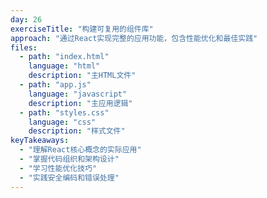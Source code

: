 ```yaml
---
day: 26
exerciseTitle: "构建可复用的组件库"
approach: "通过React实现完整的应用功能，包含性能优化和最佳实践"
files:
  - path: "index.html"
    language: "html"
    description: "主HTML文件"
  - path: "app.js"
    language: "javascript"
    description: "主应用逻辑"
  - path: "styles.css"
    language: "css"
    description: "样式文件"
keyTakeaways:
  - "理解React核心概念的实际应用"
  - "掌握代码组织和架构设计"
  - "学习性能优化技巧"
  - "实践安全编码和错误处理"
---
```

